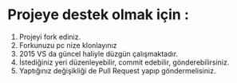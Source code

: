# Projeye destek olmak için :
1. Projeyi fork ediniz.
2. Forkunuzu pc nize klonlayınız
3. 2015 VS da güncel haliyle düzgün çalışmaktadır.
4. İstediğiniz yeri düzenleyebilir, commit edebilir, gönderebilirsiniz.
5. Yaptığınız değişikliği de Pull Request yapıp göndermelisiniz.